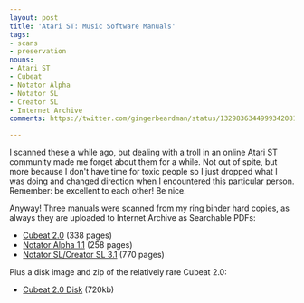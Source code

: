 ```yaml
---
layout: post
title: 'Atari ST: Music Software Manuals'
tags:
- scans
- preservation
nouns:
- Atari ST
- Cubeat
- Notator Alpha
- Notator SL
- Creator SL
- Internet Archive
comments: https://twitter.com/gingerbeardman/status/1329836344999342081

---
```


I scanned these a while ago, but dealing with a troll in an online Atari ST community made me forget about them for a while. Not out of spite, but more because I don't have time for toxic people so I just dropped what I was doing and changed direction when I encountered this particular person. Remember: be excellent to each other! Be nice.

Anyway! Three manuals were scanned from my ring binder hard copies, as always they are uploaded to Internet Archive as Searchable PDFs:

*   [Cubeat 2.0](https://archive.org/details/cubeat-2-manual-for-atari-st) (338 pages)
*   [Notator Alpha 1.1](https://archive.org/details/notator-alpha-manual-atari-st) (258 pages)
*   [Notator SL/Creator SL 3.1](https://archive.org/details/notator-sl-creator-sl-manual-atari-st) (770 pages)

Plus a disk image and zip of the relatively rare Cubeat 2.0:

*   [Cubeat 2.0 Disk](https://archive.org/details/cubeat-2-disk-atari-st) (720kb)
